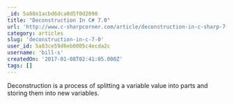 ```yaml
---
_id: 5a88e1acbd6dca0d5f0d2090
title: "Deconstruction In C# 7.0"
url: 'http://www.c-sharpcorner.com/article/deconstruction-in-c-sharp-7-0/'
category: articles
slug: 'deconstruction-in-c-7-0'
user_id: 5a83ce59d6eb0005c4ecda2c
username: 'bill-s'
createdOn: '2017-01-08T02:41:05.000Z'
tags: []
---
```


Deconstruction is a process of splitting a variable value into parts and storing them into new variables. 
